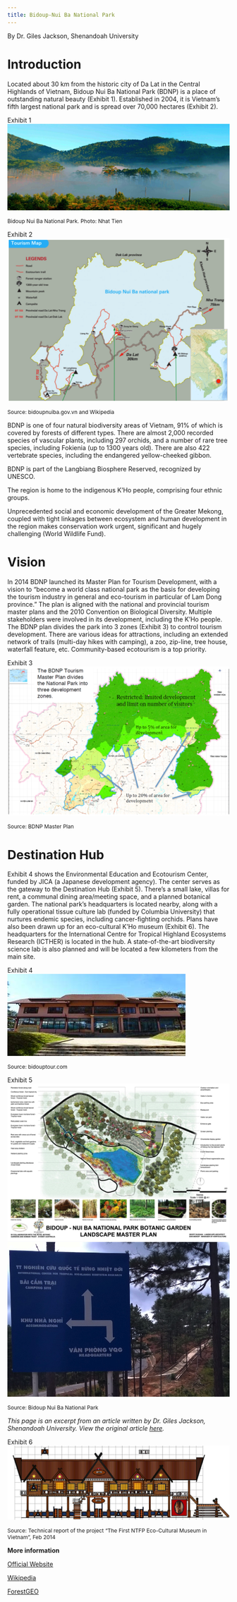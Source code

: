 ```yaml
---
title: Bidoup-Nui Ba National Park
---
```


By  Dr. Giles Jackson, Shenandoah University

# Introduction

Located about 30 km from the historic city of Da Lat in the Central Highlands of Vietnam, Bidoup Nui Ba National Park (BDNP) is a place of outstanding natural beauty (Exhibit 1). Established in 2004, it is Vietnam’s fifth largest national park and is spread over 70,000 hectares (Exhibit 2).

Exhibit 1
![](assets/BDNP-scene.png)
<p style="font-size:9pt">Bidoup Nui Ba National Park. Photo: Nhat Tien</p>

Exhibit 2
![](assets/BDNP-map.png)
<p style="font-size:9pt">Source: bidoupnuiba.gov.vn and Wikipedia</p>

BDNP is one of four natural biodiversity areas of Vietnam, 91% of which is covered by forests of different types. There are almost 2,000 recorded species of vascular plants, including 297 orchids, and a number of rare tree species, including Fokienia (up to 1300 years old). There are also 422 vertebrate species, including the endangered yellow-cheeked gibbon.

BDNP is part of the Langbiang Biosphere Reserved, recognized by UNESCO.

The region is home to the indigenous K’Ho people, comprising four ethnic groups.

Unprecedented social and economic development of the Greater Mekong, coupled with tight linkages between ecosystem and human development in the region makes conservation work urgent, significant and hugely challenging (World Wildlife Fund).

# Vision

In 2014 BDNP launched its Master Plan for Tourism Development, with a vision to “become a world class national park as the basis for developing the tourism industry in general and eco-tourism in particular of Lam Dong province.” The plan is aligned with the national and provincial tourism master plans and the 2010 Convention on Biological Diversity. Multiple stakeholders were involved in its development, including the K’Ho people. The BDNP plan divides the park into 3 zones (Exhibit 3) to control tourism development. There are various ideas for attractions, including an extended network of trails (multi-day hikes with camping), a zoo, zip-line, tree house, waterfall feature, etc. Community-based ecotourism is a top priority.

Exhibit 3
![](assets/BDNP-masterplan.png)
<p style="font-size:9pt">Source: BDNP Master Plan</p>

# Destination Hub

Exhibit 4 shows the Environmental Education and Ecotourism Center, funded by JICA (a Japanese development agency). The center serves as the gateway to the Destination Hub (Exhibit 5). There’s a small lake, villas for rent, a communal dining area/meeting space, and a planned botanical garden. The national park’s headquarters is located nearby, along with a fully operational tissue culture lab (funded by Columbia University) that nurtures endemic species, including cancer-fighting orchids. Plans have also been drawn up for an eco-cultural K’Ho museum (Exhibit 6). The headquarters for the International Centre for Tropical Highland Ecosystems Research (ICTHER) is located in the hub. A state-of-the-art biodiversity science lab is also planned and will be located a few kilometers from the main site.

Exhibit 4  
![](assets/BDNP-eco-center.jpg)
<p style="font-size:9pt">Source: bidouptour.com</p>

Exhibit 5  
![](assets/BDNP-campus.jpg)
![](assets/BDNP-sign.jpg)
<p style="font-size:9pt">Source: Bidoup Nui Ba National Park</p>

*This page is an excerpt from an article written by Dr. Giles Jackson, Shenandoah University. View the original article [here](assets/2015-SciEcoProgBDNP-Giles.pdf).*

Exhibit 6
![](assets/KHo-museum-plan.jpg)
<p style="font-size:9pt">Source: Technical report of the project “The First NTFP Eco-Cultural Museum in Vietnam”, Feb 2014</p>

**More information**

[Official Website](http://bidoupnuiba.gov.vn/)

[Wikipedia](https://en.wikipedia.org/wiki/Bidoup_N%C3%BAi_B%C3%A0_National_Park)

[ForestGEO](https://forestgeo.si.edu/sites/vietnam/bidoup)
